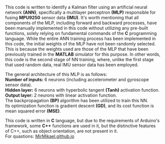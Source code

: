 This code is written to identify a Kalman filter using an artificial neural network <strong>(ANN)</strong>, specifically a multilayer perceptron <strong>(MLP)</strong> responsible for fusing <strong>MPU9250</strong> sensor data <strong>(IMU)</strong>. It's worth mentioning that all components of the MLP, including forward and backward processes, have been manually implemented in this code without utilizing any pre-built functions, solely relying on fundamental commands of the <strong>C</strong> programming language. While the entire ANN training process has been implemented in this code, the initial weights of the MLP have not been randomly selected. This is because the weights used are those of the MLP that have been previously trained in the <strong>MATLAB</strong> simulator for this purpose. In other words, this code is the second stage of NN training, where, unlike the first stage that used random data, real IMU sensor data has been employed.

The general architecture of this MLP is as follows:<br>
<strong>Number of inputs:</strong> 6 neurons (including accelerometer and gyroscope sensor data).<br>
<strong>Hidden layer:</strong> 6 neurons with hyperbolic tangent <strong>(Tanh)</strong> activation function.<br>
<strong>Output layer:</strong> 2 neurons with linear activation function.<br>
The backpropagation <strong>(BP)</strong> algorithm has been utilized to train this NN.<br>
Its optimization function is gradient descent <strong>(GD)</strong>, and its cost function is mean squared error <strong>(MSE)</strong>.<br>

This code is written in <strong>C</strong> language, but due to the requirements of Arduino's framework, some <strong>C++</strong> functions are used in it, but the distinctive features of C++, such as object orientation, are not present in it.<br>
For quastions: <a href="https://mirmikael.github.io/" target="_blank">MirMikael.github.io</a>
